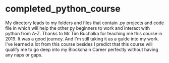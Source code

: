 # completed_python_course
My directory leads to my folders and files that contain .py projects and code file in which will help the other py beginners to work and interact with python from A-Z.  Thanks to Mr Tim Buchalka for teaching me this course in 2019. It was a good journey. And I'm still taking it as a guide into my work. I've learned a lot from this course besides I predict that this course will qualify me to go deep into my Blockchain Career perfectly without having any naps or gaps.
